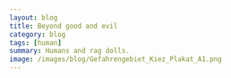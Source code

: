 ```yaml
---
layout: blog
title: Beyond good and evil
category: blog
tags: [human]  
summary: Humans and rag dolls.
image: /images/blog/Gefahrengebiet_Kiez_Plakat_A1.png
---
```

